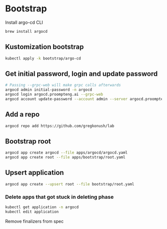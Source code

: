 # Bootstrap

Install argo-cd CLI

```bash
brew install argocd
```

## Kustomization bootstrap

```bash
kubectl apply -k bootstrap/argo-cd
```

## Get initial password, login and update password

```bash
# Passing --grpc-web will make grpc calls afterwards
argocd admin initial-password -n argocd
argocd login argocd.proompteng.ai --grpc-web
argocd account update-password --account admin --server argocd.proompteng.ai
```

## Add a repo

```bash
argocd repo add https://github.com/gregkonush/lab
```

## Bootstrap root

```bash
argocd app create argocd --file apps/argocd/argocd.yaml
argocd app create root --file apps/bootstrap/root.yaml
```

## Upsert application

```bash
argocd app create --upsert root --file bootstrap/root.yaml
```

### Delete apps that got stuck in deleting phase

```bash
kubectl get application -n argocd
kubectl edit application
```

Remove finalizers from spec

